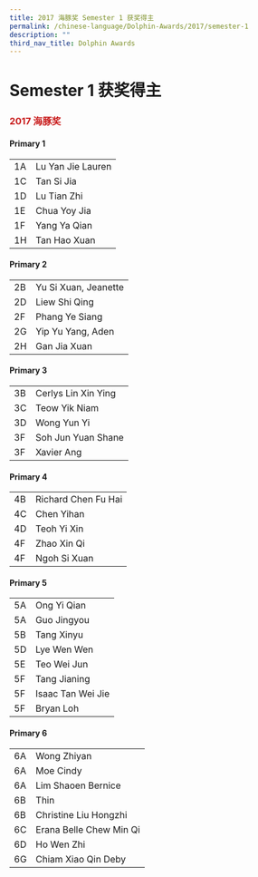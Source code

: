 ```yaml
---
title: 2017 海豚奖 Semester 1 获奖得主
permalink: /chinese-language/Dolphin-Awards/2017/semester-1
description: ""
third_nav_title: Dolphin Awards
---
```

Semester 1 获奖得主
===============

### <span style = "color: #c81b1b"> <b>2017 海豚奖</b> </span>

#### Primary 1

|    |                    |
|----|--------------------|
| 1A | Lu Yan Jie Lauren  |
| 1C | Tan Si Jia         |
| 1D | Lu Tian Zhi        |
| 1E | Chua Yoy Jia       |
| 1F | Yang Ya Qian       |
| 1H | Tan Hao Xuan       |

#### Primary 2

|    |                       |
|----|-----------------------|
| 2B | Yu Si Xuan, Jeanette  |
| 2D | Liew Shi Qing         |
| 2F | Phang Ye Siang        |
| 2G | Yip Yu Yang, Aden     |
| 2H | Gan Jia Xuan          |

#### Primary 3

|    |                      |
|----|----------------------|
| 3B | Cerlys Lin Xin Ying  |
| 3C | Teow Yik Niam        |
| 3D | Wong Yun Yi          |
| 3F | Soh Jun Yuan Shane   |
| 3F | Xavier Ang           |

#### Primary 4

|    |                        |
|----|------------------------|
| 4B | Richard Chen Fu Hai    |
| 4C | Chen Yihan             |
| 4D | Teoh Yi Xin            |
| 4F | Zhao Xin Qi            |
| 4F | Ngoh Si Xuan           |

#### Primary 5

|    |                    |
|----|--------------------|
| 5A | Ong Yi Qian        |
| 5A | Guo Jingyou        |
| 5B | Tang Xinyu         |
| 5D | Lye Wen Wen        |
| 5E | Teo Wei Jun        |
| 5F | Tang Jianing       |
| 5F | Isaac Tan Wei Jie  |
| 5F | Bryan Loh          |

#### Primary 6

|    |                          |
|----|--------------------------|
| 6A | Wong Zhiyan              |
| 6A | Moe Cindy                |
| 6A | Lim Shaoen Bernice       |
| 6B | Thin                     |
| 6B | Christine Liu Hongzhi    |
| 6C | Erana Belle Chew Min Qi  |
| 6D | Ho Wen Zhi               |
| 6G | Chiam Xiao Qin Deby      |